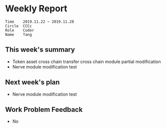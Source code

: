 # Weekly Report 
```
Time	2019.11.22 ~ 2019.11.28
Circle	CCCc
Role	Coder
Name	Tang
```
## This week's summary
- Token asset cross chain transfer cross chain module partial modification
- Nerve module modification test

## Next week's plan

-  Nerve module modification test

## Work Problem Feedback
- No

